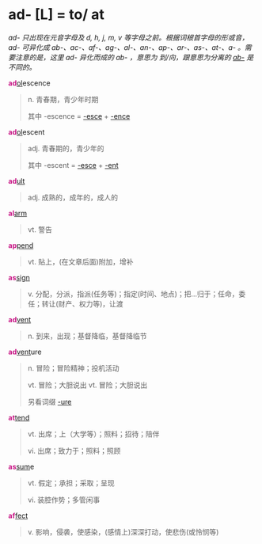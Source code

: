 # ad- [L] = to/ at

*ad- 只出现在元音字母及 d, h, j, m, v 等字母之前。根据词根首字母的形或音，ad- 可异化成 ab-、ac-、af-、ag-、al-、an-、ap-、ar-、as-、at-、a- 。需要注意的是，这里 ad- 异化而成的 ab- ，意思为 到/向，跟意思为分离的 [ab-](ab-.md) 是不同的。*

<b style="color: #C71585;">ad</b>[ol](_al_.md)escence
> n. 青春期，青少年时期
>
> 其中 -escence = [-esce](-esce.md) + [-ence](-ence.md)

<b style="color: #C71585;">ad</b>[ol](_al_.md)escent
> adj. 青春期的，青少年的
>
> 其中 -escent = [-esce](-esce.md) + [-ent](-ent.md)

<b style="color: #C71585;">ad</b>[ult](_ult_.md)
> adj. 成熟的，成年的，成人的

<b style="color: #C71585;">al</b>[arm](_arm_.md)
> vt. 警告

<b style="color: #C71585;">ap</b>[pend](_pend_.md)
> vt. 贴上，(在文章后面)附加，增补

<b style="color: #C71585;">as</b>[sign](_sign_.md)
> v. 分配，分派，指派(任务等)；指定(时间、地点)；把...归于；任命，委任；转让(财产、权力等)，让渡

<b style="color: #C71585;">ad</b>[vent](_ven_.md)
> n. 到来，出现；基督降临，基督降临节

<b style="color: #C71585;">ad</b>[vent](_ven_.md)ure
> n. 冒险；冒险精神；投机活动
>
> vt. 冒险；大胆说出
> vt. 冒险；大胆说出
>
> 另看词缀 [-ure](-ure.md)

<b style="color: #C71585;">at</b>[tend](_tend_.md)
> vt. 出席；上（大学等）；照料；招待；陪伴
>
> vi. 出席；致力于；照料；照顾

<b style="color: #C71585;">as</b>[sum](_sum_.1.md)e
> vt. 假定；承担；采取；呈现
>
> vi. 装腔作势；多管闲事

<b style="color: #C71585;">af</b>[fect](_fic_.md)
> v. 影响，侵袭，使感染，(感情上)深深打动，使悲伤(或怜悯等)